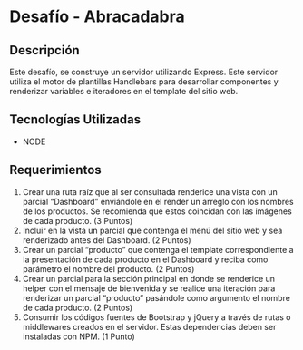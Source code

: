 # Desafío - Abracadabra
## Descripción

Este desafío, se construye un servidor utilizando Express. Este servidor utiliza el motor de plantillas Handlebars para desarrollar componentes y renderizar variables e iteradores en el template del sitio web.
## Tecnologías Utilizadas
- NODE
## Requerimientos
1. Crear una ruta raíz que al ser consultada renderice una vista con un parcial
“Dashboard” enviándole en el render un arreglo con los nombres de los productos. Se
recomienda que estos coincidan con las imágenes de cada producto. (3 Puntos)
2. Incluir en la vista un parcial que contenga el menú del sitio web y sea renderizado
antes del Dashboard. (2 Puntos)
3. Crear un parcial “producto” que contenga el template correspondiente a la
presentación de cada producto en el Dashboard y reciba como parámetro el nombre
del producto. (2 Puntos)
4. Crear un parcial para la sección principal en donde se renderice un helper con el
mensaje de bienvenida y se realice una iteración para renderizar un parcial “producto”
pasándole como argumento el nombre de cada producto. (2 Puntos)
5. Consumir los códigos fuentes de Bootstrap y jQuery a través de rutas o middlewares
creados en el servidor. Estas dependencias deben ser instaladas con NPM. (1
Punto)
